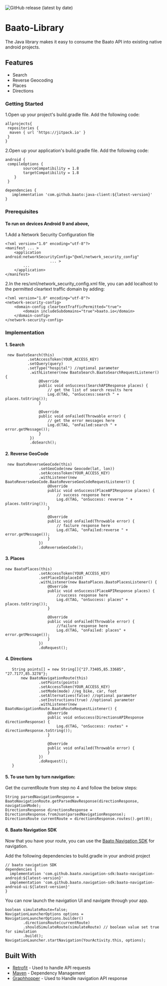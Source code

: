 ![GitHub release (latest by date)](https://img.shields.io/github/v/release/baato/java-client)

# Baato-Library

The Java library makes it easy to consume the Baato API into existing native android projects.

## Features

* Search
* Reverse Geocoding
* Places
* Directions

### Getting Started

 1.Open up your project's build.gradle file. Add the following code:
 
```
allprojects{
 repositories {
  maven { url 'https://jitpack.io' }
 }
}
```

2.Open up your application's build.gradle file. Add the following code:
```
android {
 compileOptions {
        sourceCompatibility = 1.8
        targetCompatibility = 1.8
    }
 }
```

```
dependencies {
   implementation 'com.github.baato:java-client:${latest-version}'
}
```

### Prerequisites

#### To run on devices Android 9 and above,

1.Add a Network Security Configuration file
 
```
<?xml version="1.0" encoding="utf-8"?>
<manifest ... >
    <application android:networkSecurityConfig="@xml/network_security_config"
                    ... >
        ...
    </application>
</manifest>
```
2.In the res/xml/network_security_config.xml file, you can add localhost to the permitted cleartext traffic domain by adding:

```
<?xml version="1.0" encoding="utf-8"?>
<network-security-config>
    <domain-config cleartextTrafficPermitted="true">
        <domain includeSubdomains="true">baato.io</domain>
    </domain-config>
</network-security-config>
```

### Implementation

 #### 1. Search 
 
```
 new BaatoSearch(this)
          .setAccessToken(YOUR_ACCESS_KEY)
          .setQuery(query)
          .setType("hospital") //optional parameter
           .withListener(new BaatoSearch.BaatoSearchRequestListener() {
               @Override
               public void onSuccess(SearchAPIResponse places) {
                   // get the list of search results here
                   Log.d(TAG, "onSuccess:search " + places.toString());
               }

               @Override
               public void onFailed(Throwable error) {
                   // get the error messages here
                   Log.d(TAG, "onFailed:search " + error.getMessage());
               }
           })
           .doSearch();
```
 #### 2. Reverse GeoCode
 
 ```
  new BaatoReverseGeoCode(this)
                .setGeoCode(new Geocode(lat, lon))
                .setAccessToken(YOUR_ACCESS_KEY)
                .withListener(new BaatoReverseGeoCode.BaatoReverseGeoCodeRequestListener() {
                    @Override
                    public void onSuccess(PlaceAPIResponse places) {
                        // success response here
                        Log.d(TAG, "onSuccess: reverse " + places.toString());
                    }

                    @Override
                    public void onFailed(Throwable error) {
                        // failure response here
                        Log.d(TAG, "onFailed:reverse " + error.getMessage());
                    }
                })
                .doReverseGeoCode();
```
#### 3. Places
 
 ```
 new BaatoPlaces(this)
                .setAccessToken(YOUR_ACCESS_KEY)
                .setPlaceId(placeId)
                .withListener(new BaatoPlaces.BaatoPlacesListener() {
                    @Override
                    public void onSuccess(PlaceAPIResponse places) {
                        //success response here
                        Log.d(TAG, "onSuccess: places" + places.toString());
                    }

                    @Override
                    public void onFailed(Throwable error) {
                        //failure response here
                        Log.d(TAG, "onFailed: places" + error.getMessage());
                    }
                })
                .doRequest();
```
#### 4. Directions
 
 ```
    String points[] = new String[]{"27.73405,85.33685", "27.7177,85.3278"};
        new BaatoNavigationRoute(this)
                .setPoints(points)
                .setAccessToken(YOUR_ACCESS_KEY)
                .setMode(mode) //eg bike, car, foot
                .setAlternatives(false) //optional parameter
                .setInstructions(true) //optional parameter
                .withListener(new BaatoNavigationRoute.BaatoRouteRequestListener() {
                    @Override
                    public void onSuccess(DirectionsAPIResponse directionResponse) {
                        Log.d(TAG, "onSuccess: routes" + directionResponse.toString());
                    }

                    @Override
                    public void onFailed(Throwable error) {          
                    }
                })
                .doRequest();
    }
```
#### 5. To use turn by turn navigation:

 Get the currentRoute from step no 4 and follow the below steps:
 
 ```
 String parsedNavigationResponse = BaatoNavigationRoute.getParsedNavResponse(directionResponse, navigationMode);
 DirectionsResponse directionsResponse = DirectionsResponse.fromJson(parsedNavigationResponse);
 DirectionsRoute currentRoute = directionsResponse.routes().get(0);
```
#### 6. Baato Navigation SDK

Now that you have your route, you can use the [Baato Navigation SDK](https://github.com/baato/navigation-sdk) for navigation.

Add the following dependencies to build.gradle in your android project

```
// baato navigation SDK
dependencies {
  implementation 'com.github.baato.navigation-sdk:baato-navigation-android:${latest-version}'
  implementation 'com.github.baato.navigation-sdk:baato-navigation-android-ui:${latest-version}'
}
```
You can now launch the navigation UI and navigate through your app. 

```
boolean simulateRoute=false;
NavigationLauncherOptions options = NavigationLauncherOptions.builder()
        .directionsRoute(currentRoute)
        .shouldSimulateRoute(simulateRoute) // boolean value set true for simulation
        .build();
NavigationLauncher.startNavigation(YourActivity.this, options);
```

## Built With

* [Retrofit](https://github.com/square/retrofit) - Used to handle API requests
* [Maven](https://maven.apache.org/) - Dependency Management
* [Graphhopper](https://github.com/graphhopper/graphhopper) - Used to Handle navigation API response
